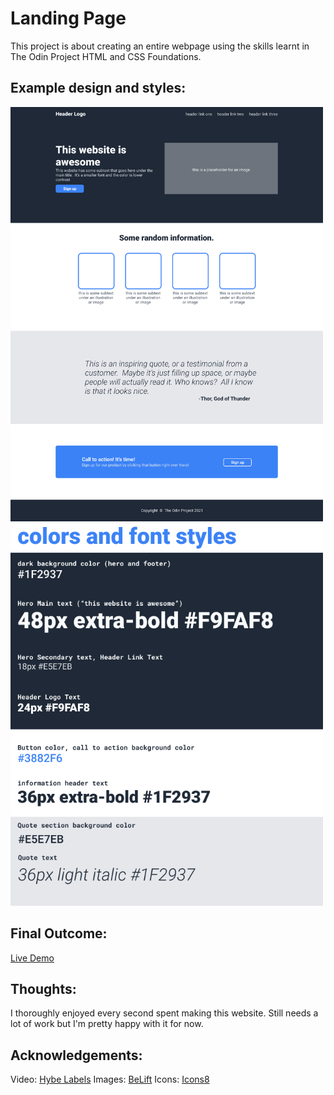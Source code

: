 # Landing Page

This project is about creating an entire webpage using the skills learnt in The Odin Project HTML and CSS Foundations. 

## Example design and styles:

<img src="./img_github/odin-project.png" width="500"/>
<img src="./img_github/colors_and_stuff.png" width="500"/>

## Final Outcome:
[Live Demo](https://jmndz.github.io/landing_page)

## Thoughts:

I thoroughly enjoyed every second spent making this website. Still needs a lot of work but I'm pretty happy with it for now.

## Acknowledgements:
Video: [Hybe Labels](https://www.youtube.com/watch?v=Bm-YH-3a8Zs)
Images: [BeLift](https://beliftlab.com/artist/profile/ENHYPEN)
Icons: [Icons8](https://icons8.com/icon/set/social-media/color)
